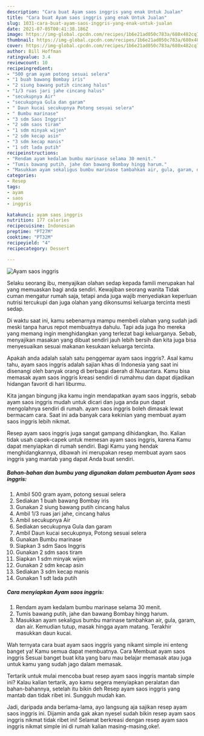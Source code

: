 ```yaml
---
description: "Cara buat Ayam saos inggris yang enak Untuk Jualan"
title: "Cara buat Ayam saos inggris yang enak Untuk Jualan"
slug: 1031-cara-buat-ayam-saos-inggris-yang-enak-untuk-jualan
date: 2021-07-05T00:41:38.186Z
image: https://img-global.cpcdn.com/recipes/1b6e21ad050c783a/680x482cq70/ayam-saos-inggris-foto-resep-utama.jpg
thumbnail: https://img-global.cpcdn.com/recipes/1b6e21ad050c783a/680x482cq70/ayam-saos-inggris-foto-resep-utama.jpg
cover: https://img-global.cpcdn.com/recipes/1b6e21ad050c783a/680x482cq70/ayam-saos-inggris-foto-resep-utama.jpg
author: Bill Hoffman
ratingvalue: 3.4
reviewcount: 10
recipeingredient:
- "500 gram ayam potong sesuai selera"
- "1 buah bawang Bombay iris"
- "2 siung bawang putih cincang halus"
- "1/3 ruas jari jahe cincang halus"
- "secukupnya Air"
- "secukupnya Gula dan garam"
- " Daun kucai secukupnya Potong sesuai selera"
- " Bumbu marinase"
- "3 sdm Saos Inggris"
- "2 sdm saos tiram"
- "1 sdm minyak wijen"
- "2 sdm kecap asin"
- "3 sdm kecap manis"
- "1 sdt lada putih"
recipeinstructions:
- "Rendam ayam kedalam bumbu marinase selama 30 menit."
- "Tumis bawang putih, jahe dan bawang Bombay hingg harum."
- "Masukkan ayam sekaligus bumbu marinase tambahkan air, gula, garam, dan air. Kemudian tutup, masak hingga ayam matang. Terakhir masukkan daun kucai."
categories:
- Resep
tags:
- ayam
- saos
- inggris

katakunci: ayam saos inggris 
nutrition: 177 calories
recipecuisine: Indonesian
preptime: "PT27M"
cooktime: "PT32M"
recipeyield: "4"
recipecategory: Dessert

---
```



![Ayam saos inggris](https://img-global.cpcdn.com/recipes/1b6e21ad050c783a/680x482cq70/ayam-saos-inggris-foto-resep-utama.jpg)

Selaku seorang ibu, menyajikan olahan sedap kepada famili merupakan hal yang memuaskan bagi anda sendiri. Kewajiban seorang  wanita Tidak cuman mengatur rumah saja, tetapi anda juga wajib menyediakan keperluan nutrisi tercukupi dan juga olahan yang dikonsumsi keluarga tercinta mesti sedap.

Di waktu  saat ini, kamu sebenarnya mampu membeli olahan yang sudah jadi meski tanpa harus repot membuatnya dahulu. Tapi ada juga lho mereka yang memang ingin menghidangkan yang terlezat bagi keluarganya. Sebab, menyajikan masakan yang dibuat sendiri jauh lebih bersih dan kita juga bisa menyesuaikan sesuai makanan kesukaan keluarga tercinta. 



Apakah anda adalah salah satu penggemar ayam saos inggris?. Asal kamu tahu, ayam saos inggris adalah sajian khas di Indonesia yang saat ini disenangi oleh banyak orang di berbagai daerah di Nusantara. Kamu bisa memasak ayam saos inggris kreasi sendiri di rumahmu dan dapat dijadikan hidangan favorit di hari liburmu.

Kita jangan bingung jika kamu ingin mendapatkan ayam saos inggris, sebab ayam saos inggris mudah untuk dicari dan juga anda pun dapat mengolahnya sendiri di rumah. ayam saos inggris boleh dimasak lewat bermacam cara. Saat ini ada banyak cara kekinian yang membuat ayam saos inggris lebih nikmat.

Resep ayam saos inggris juga sangat gampang dihidangkan, lho. Kalian tidak usah capek-capek untuk memesan ayam saos inggris, karena Kamu dapat menyiapkan di rumah sendiri. Bagi Kamu yang hendak menghidangkannya, dibawah ini merupakan resep membuat ayam saos inggris yang mantab yang dapat Anda buat sendiri.

<!--inarticleads1-->

##### Bahan-bahan dan bumbu yang digunakan dalam pembuatan Ayam saos inggris:

1. Ambil 500 gram ayam, potong sesuai selera
1. Sediakan 1 buah bawang Bombay iris
1. Gunakan 2 siung bawang putih cincang halus
1. Ambil 1/3 ruas jari jahe, cincang halus
1. Ambil secukupnya Air
1. Sediakan secukupnya Gula dan garam
1. Ambil  Daun kucai secukupnya, Potong sesuai selera
1. Gunakan  Bumbu marinase
1. Siapkan 3 sdm Saos Inggris
1. Gunakan 2 sdm saos tiram
1. Siapkan 1 sdm minyak wijen
1. Gunakan 2 sdm kecap asin
1. Sediakan 3 sdm kecap manis
1. Gunakan 1 sdt lada putih




<!--inarticleads2-->

##### Cara menyiapkan Ayam saos inggris:

1. Rendam ayam kedalam bumbu marinase selama 30 menit.
1. Tumis bawang putih, jahe dan bawang Bombay hingg harum.
1. Masukkan ayam sekaligus bumbu marinase tambahkan air, gula, garam, dan air. Kemudian tutup, masak hingga ayam matang. Terakhir masukkan daun kucai.




Wah ternyata cara buat ayam saos inggris yang nikamt simple ini enteng banget ya! Kamu semua dapat membuatnya. Cara Membuat ayam saos inggris Sesuai banget buat kita yang baru mau belajar memasak atau juga untuk kamu yang sudah jago dalam memasak.

Tertarik untuk mulai mencoba buat resep ayam saos inggris mantab simple ini? Kalau kalian tertarik, ayo kamu segera menyiapkan peralatan dan bahan-bahannya, setelah itu bikin deh Resep ayam saos inggris yang mantab dan tidak ribet ini. Sungguh mudah kan. 

Jadi, daripada anda berlama-lama, ayo langsung aja sajikan resep ayam saos inggris ini. Dijamin anda gak akan nyesel sudah bikin resep ayam saos inggris nikmat tidak ribet ini! Selamat berkreasi dengan resep ayam saos inggris nikmat simple ini di rumah kalian masing-masing,oke!.

